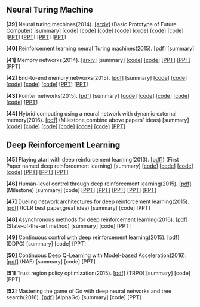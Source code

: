 **Neural Turing Machine**
----------------------------

**[39]** Neural turing machines(2014). [[arxiv]](http://arxiv.org/pdf/1410.5401.pdf) (Basic Prototype of Future Computer) [summary] [[code](https://github.com/carpedm20/NTM-tensorflow)] [[code](https://github.com/flomlo/ntm_keras)] [[code](https://github.com/snipsco/ntm-lasagne)] [[code](https://github.com/kaishengtai/torch-ntm)] [[code](https://github.com/jingweiz/pytorch-dnc)] [[code](https://github.com/shawntan/neural-turing-machines)] [[code](https://github.com/shawntan/neural-turing-machines)] [[PPT](http://klab.smpp.northwestern.edu/wiki/images/4/43/NTM2.pdf)] [[PPT](https://github.com/gopala-kr/summary/blob/master/summaries/Week-3/ppt/Turing.ppt)] [[PPT](https://github.com/gopala-kr/summary/blob/master/summaries/Week-3/ppt/lec27_memory.pptx)] [[PPT](https://github.com/gopala-kr/summary/blob/master/summaries/Week-3/ppt/last_lecture.ppt)]

**[40]** Reinforcement learning neural Turing machines(2015). [[pdf]](https://pdfs.semanticscholar.org/f10e/071292d593fef939e6ef4a59baf0bb3a6c2b.pdf) [summary] 

**[41]** Memory networks(2014). [[arxiv]](http://arxiv.org/pdf/1410.3916) [summary] [[code](https://github.com/facebook/MemNN)] [[code](https://github.com/HendrikStrobelt/LSTMVis)]  [[PPT](https://github.com/gopala-kr/summary/blob/master/summaries/Week-3/ppt/L19_MemNN.pptx)]  [[PPT](https://github.com/gopala-kr/summary/blob/master/summaries/Week-3/ppt/abordes-lxmlss.pptx)]  [[PPT](https://github.com/gopala-kr/summary/blob/master/summaries/Week-3/ppt/presentation_v07.pptx)]

**[42]** End-to-end memory networks(2015). [[pdf]](http://papers.nips.cc/paper/5846-end-to-end-memory-networks.pdf) [summary] [[code](https://github.com/carpedm20/MemN2N-tensorflow)]  [[code](https://github.com/vinhkhuc/MemN2N-babi-python)] [[code](https://github.com/domluna/memn2n)] [[code](https://github.com/npow/MemN2N)] [[code](https://github.com/ganeshjawahar/mem_absa)] [[PPT](http://www.cs.utoronto.ca/~fidler/teaching/2015/slides/CSC2523/marina_memnets.pdf)] [[PPT](https://pdfs.semanticscholar.org/10eb/d5c40277ecba4ed45d3dc12f9f1226720523.pdf)]

**[43]** Pointer networks(2015). [[pdf]](http://papers.nips.cc/paper/5866-pointer-networks.pdf) [summary] [[code](https://github.com/abisee/pointer-generator)] [[code](https://github.com/devsisters/pointer-network-tensorflow)] [[code](https://github.com/ikostrikov/TensorFlow-Pointer-Networks)] [[code](https://github.com/vshallc/PtrNets)] [[code](https://github.com/keon/pointer-networks)] [[PPT](http://download.mpi-inf.mpg.de/d2/mmalinow-slides/attention_networks.pdf)] 

**[44]** Hybrid computing using a neural network with dynamic external memory(2016). [[pdf]](https://www.dropbox.com/s/0a40xi702grx3dq/2016-graves.pdf) (Milestone,combine above papers' ideas) [summary] [[code](https://github.com/deepmind/dnc)] [[code](https://github.com/Mostafa-Samir/DNC-tensorflow)]  [[code](https://github.com/bgavran/DNC)]  [[code](https://github.com/claymcleod/tf-differentiable-neural-computer)]  [[code](https://github.com/greydanus/dnc)]  [[code](https://github.com/ypxie/pytorch-NeuCom)] [[PPT](https://courses.cs.ut.ee/MTAT.03.292/2016_fall/uploads/Main/externalmemory.pdf)] 

**Deep Reinforcement Learning**
------------------------

**[45]** Playing atari with deep reinforcement learning(2013). [[pdf]](http://arxiv.org/pdf/1312.5602.pdf)) (First Paper named deep reinforcement learning) [summary] [[code](https://github.com/kristjankorjus/Replicating-DeepMind)] [[code](https://github.com/gliese581gg/DQN_tensorflow)] [[code](https://github.com/daemonmaker/hedgehog)] [[code](https://github.com/Andy-P/DeepQLearning.jl)] [[PPT](http://icml.cc/2016/tutorials/deep_rl_tutorial.pdf)] [[PPT](http://www0.cs.ucl.ac.uk/staff/d.silver/web/Resources_files/deep_rl.pdf)] [[PPT](https://www.cl.cam.ac.uk/~pv273/slides/RL-PetarV-Presentation.pdf)] 

**[46]** Human-level control through deep reinforcement learning(2015). [[pdf]](https://storage.googleapis.com/deepmind-data/assets/papers/DeepMindNature14236Paper.pdf) (Milestone) [summary] [code] [[PPT](https://www.slideshare.net/MuhammedKocaba/humanlevel-control-through-deep-reinforcement-learning-presentation)] [[PPT](https://web.stanford.edu/class/psych209/Readings/MnihEtAlHassibis15NatureControlDeepRL.pdf)] [[PPT](http://www.teach.cs.toronto.edu/~csc2542h/fall/material/csc2542f16_dqn.pdf)] [[PPT](http://llcao.net/cu-deeplearning15/presentation/DeepMindNature-preso-w-David-Silver-RL.pdf)] [[PPT]()]

**[47]** Dueling network architectures for deep reinforcement learning(2015). [[pdf]](http://arxiv.org/pdf/1511.06581) (ICLR best paper,great idea) [summary] [code] [PPT] 

**[48]** Asynchronous methods for deep reinforcement learning(2016). [[pdf]](http://arxiv.org/pdf/1602.01783) (State-of-the-art method) [summary] [code] [PPT] 

**[49]** Continuous control with deep reinforcement learning(2015). [[pdf]](http://arxiv.org/pdf/1509.02971) (DDPG) [summary] [code] [PPT] 

**[50]** Continuous Deep Q-Learning with Model-based Acceleration(2016). [[pdf]](http://arxiv.org/pdf/1603.00748) (NAF) [summary] [code] [PPT] 

**[51]** Trust region policy optimization(2015). [[pdf]](http://www.jmlr.org/proceedings/papers/v37/schulman15.pdf) (TRPO) [summary] [code] [PPT] 

**[52]** Mastering the game of Go with deep neural networks and tree search(2016). [[pdf]](http://willamette.edu/~levenick/cs448/goNature.pdf) (AlphaGo) [summary] [code] [PPT] 
